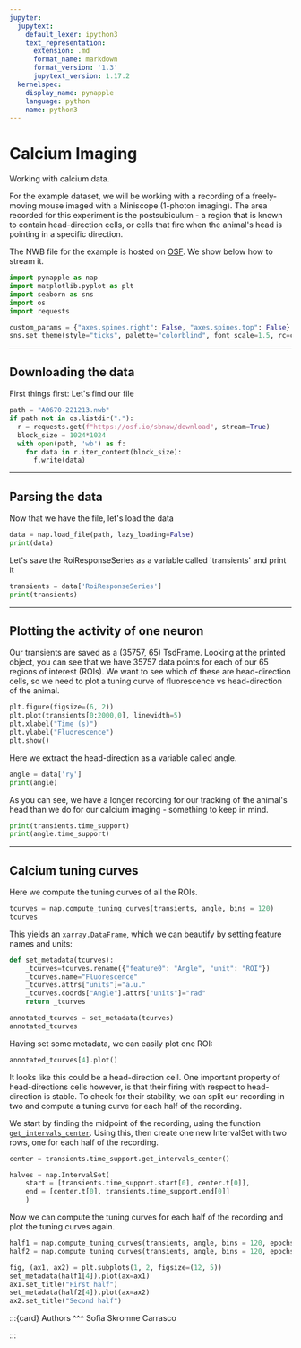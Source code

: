 ```yaml
---
jupyter:
  jupytext:
    default_lexer: ipython3
    text_representation:
      extension: .md
      format_name: markdown
      format_version: '1.3'
      jupytext_version: 1.17.2
  kernelspec:
    display_name: pynapple
    language: python
    name: python3
---
```


Calcium Imaging
============

Working with calcium data.

For the example dataset, we will be working with a recording of a freely-moving mouse imaged with a Miniscope (1-photon imaging). The area recorded for this experiment is the postsubiculum - a region that is known to contain head-direction cells, or cells that fire when the animal's head is pointing in a specific direction.

The NWB file for the example is hosted on [OSF](https://osf.io/sbnaw). We show below how to stream it.

```python jupyter={"outputs_hidden": false}
import pynapple as nap
import matplotlib.pyplot as plt
import seaborn as sns
import os
import requests 

custom_params = {"axes.spines.right": False, "axes.spines.top": False}
sns.set_theme(style="ticks", palette="colorblind", font_scale=1.5, rc=custom_params)
```

***
Downloading the data
------------------
First things first: Let's find our file

```python jupyter={"outputs_hidden": false}
path = "A0670-221213.nwb"
if path not in os.listdir("."):
  r = requests.get(f"https://osf.io/sbnaw/download", stream=True)
  block_size = 1024*1024
  with open(path, 'wb') as f:
    for data in r.iter_content(block_size):
      f.write(data)
```

***
Parsing the data
------------------
Now that we have the file, let's load the data

```python jupyter={"outputs_hidden": false}
data = nap.load_file(path, lazy_loading=False)
print(data)
```

Let's save the RoiResponseSeries as a variable called 'transients' and print it

```python jupyter={"outputs_hidden": false}
transients = data['RoiResponseSeries']
print(transients)
```

***
Plotting the activity of one neuron
-----------------------------------
Our transients are saved as a (35757, 65) TsdFrame. Looking at the printed object, you can see that we have 35757 data points for each of our 65 regions of interest (ROIs). We want to see which of these are head-direction cells, so we need to plot a tuning curve of fluorescence vs head-direction of the animal.

```python jupyter={"outputs_hidden": false}
plt.figure(figsize=(6, 2))
plt.plot(transients[0:2000,0], linewidth=5)
plt.xlabel("Time (s)")
plt.ylabel("Fluorescence")
plt.show()
```

Here we extract the head-direction as a variable called angle.

```python jupyter={"outputs_hidden": false}
angle = data['ry']
print(angle)
```

As you can see, we have a longer recording for our tracking of the animal's head than we do for our calcium imaging - something to keep in mind.

```python jupyter={"outputs_hidden": false}
print(transients.time_support)
print(angle.time_support)
```

***
Calcium tuning curves
---------------------
Here we compute the tuning curves of all the ROIs.

```python jupyter={"outputs_hidden": false}
tcurves = nap.compute_tuning_curves(transients, angle, bins = 120)
tcurves
```

This yields an `xarray.DataFrame`, which we can beautify by setting feature names and units:

```python
def set_metadata(tcurves):
    _tcurves=tcurves.rename({"feature0": "Angle", "unit": "ROI"})
    _tcurves.name="Fluorescence"
    _tcurves.attrs["units"]="a.u."
    _tcurves.coords["Angle"].attrs["units"]="rad"
    return _tcurves

annotated_tcurves = set_metadata(tcurves)
annotated_tcurves
```

Having set some metadata, we can easily plot one ROI:

```python
annotated_tcurves[4].plot()
```

It looks like this could be a head-direction cell. One important property of head-directions cells however, is that their firing with respect to head-direction is stable. To check for their stability, we can split our recording in two and compute a tuning curve for each half of the recording.

We start by finding the midpoint of the recording, using the function [`get_intervals_center`](pynapple.IntervalSet.get_intervals_center). Using this, then create one new IntervalSet with two rows, one for each half of the recording.

```python jupyter={"outputs_hidden": false}
center = transients.time_support.get_intervals_center()

halves = nap.IntervalSet(
	start = [transients.time_support.start[0], center.t[0]],
    end = [center.t[0], transients.time_support.end[0]]
    )
```

Now we can compute the tuning curves for each half of the recording and plot the tuning curves again.

```python jupyter={"outputs_hidden": false}
half1 = nap.compute_tuning_curves(transients, angle, bins = 120, epochs = halves.loc[[0]])
half2 = nap.compute_tuning_curves(transients, angle, bins = 120, epochs = halves.loc[[1]])

fig, (ax1, ax2) = plt.subplots(1, 2, figsize=(12, 5))
set_metadata(half1[4]).plot(ax=ax1)
ax1.set_title("First half")
set_metadata(half2[4]).plot(ax=ax2)
ax2.set_title("Second half")
```

:::{card}
Authors
^^^
Sofia Skromne Carrasco

:::
